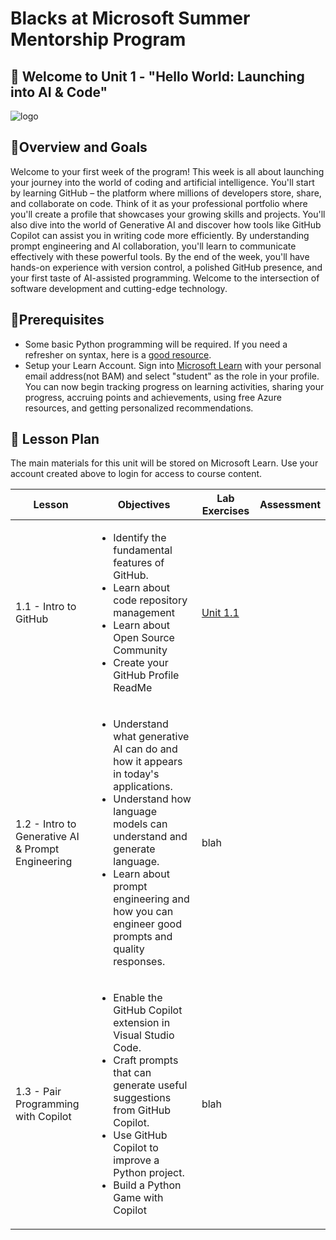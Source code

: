 # Blacks at Microsoft Summer Mentorship Program 

## 👋 Welcome to Unit 1 - "Hello World: Launching into AI & Code"
![logo](https://github.githubassets.com/assets/blacktocats-starting-the-trend-1c51f09a9129.webp)


## 🎯Overview and Goals
Welcome to your first week of the program! This week is all about launching your journey into the world of coding and artificial intelligence.  You'll start by learning GitHub – the platform where millions of developers store, share, and collaborate on code. Think of it as your professional portfolio where you'll create a profile that showcases your growing skills and projects. You'll also dive into the world of Generative AI and discover how tools like GitHub Copilot can assist you in writing code more efficiently. By understanding prompt engineering and AI collaboration, you'll learn to communicate effectively with these powerful tools. By the end of the week, you'll have hands-on experience with version control, a polished GitHub presence, and your first taste of AI-assisted programming. Welcome to the intersection of software development and cutting-edge technology.

## 📘Prerequisites
- Some basic Python programming will be required.  If you need a refresher on syntax, here is a [good resource](https://www.w3schools.com/python/python_getstarted.asp).
- Setup your Learn Account.  Sign into [Microsoft Learn](https://aka.ms/learn) with your personal email address(not BAM) and select "student" as the role in your profile. You can now begin tracking progress on learning activities, sharing your progress, accruing points and achievements, using free Azure resources, and getting personalized recommendations.
    
## 📌 Lesson Plan
The main materials for this unit will be stored on Microsoft Learn.  Use your account created above to login for access to course content.

|Lesson |Objectives | Lab Exercises | Assessment
| ----------- | ----------- | ----------- | ----------- |
| 1.1 - Intro to GitHub |<ul><li>Identify the fundamental features of GitHub.</li><li>Learn about code repository management</li><li>Learn about Open Source Community</li><li>Create your GitHub Profile ReadMe</li></ul> | [Unit 1.1](/unit%201.1/ReadMe.md) | 
| 1.2 - Intro to Generative AI & Prompt Engineering |<ul><li>Understand what generative AI can do and how it appears in today's applications.</li><li>Understand how language models can understand and generate language.</li><li>Learn about prompt engineering and how you can engineer good prompts and quality responses.</li></ul> | blah | 
| 1.3 - Pair Programming with Copilot |<ul><li>Enable the GitHub Copilot extension in Visual Studio Code.</li><li>Craft prompts that can generate useful suggestions from GitHub Copilot.</li><li>Use GitHub Copilot to improve a Python project.</li><li>Build a Python Game with Copilot</li></ul> | blah | 
